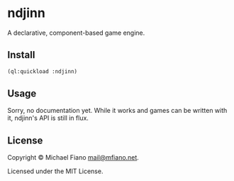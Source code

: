 # ndjinn
A declarative, component-based game engine.

## Install

```lisp
(ql:quickload :ndjinn)
```

## Usage

Sorry, no documentation yet. While it works and games can be written with it,
ndjinn's API is still in flux.

## License

Copyright © Michael Fiano <mail@mfiano.net>.

Licensed under the MIT License.
